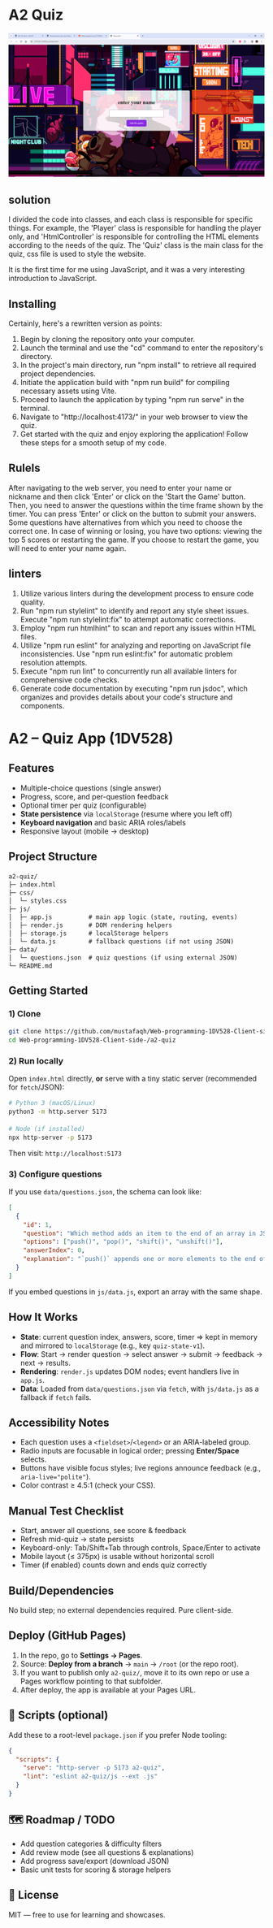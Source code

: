 # A2 Quiz

![image of the website](src/img/Screenshot.png)

## solution

I divided the code into classes, and each class is responsible for specific things. For example, the 'Player' class is responsible for handling the player only, and 'HtmlController' is responsible for controlling the HTML elements according to the needs of the quiz. The 'Quiz' class is the main class for the quiz, css file is used to style the website.


It is the first time for me using JavaScript, and it was a very interesting introduction to JavaScript.

## Installing 

Certainly, here's a rewritten version as points:

1. Begin by cloning the repository onto your computer.
2. Launch the terminal and use the "cd" command to enter the repository's directory.
3. In the project's main directory, run "npm install" to retrieve all required project dependencies.
4. Initiate the application build with "npm run build" for compiling necessary assets using Vite.
5. Proceed to launch the application by typing "npm run serve" in the terminal.
6. Navigate to "http://localhost:4173/" in your web browser to view the quiz.
7. Get started with the quiz and enjoy exploring the application! Follow these steps for a smooth setup of my code.


## Rulels 

After navigating to the web server, you need to enter your name or nickname and then click 'Enter' or click on the 'Start the Game' button. Then, you need to answer the questions within the time frame shown by the timer. You can press 'Enter' or click on the button to submit your answers. Some questions have alternatives from which you need to choose the correct one. In case of winning or losing, you have two options: viewing the top 5 scores or restarting the game. If you choose to restart the game, you will need to enter your name again.


## linters 

1. Utilize various linters during the development process to ensure code quality.
2. Run "npm run stylelint" to identify and report any style sheet issues. Execute "npm run stylelint:fix" to attempt automatic corrections.
3. Employ "npm run htmlhint" to scan and report any issues within HTML files.
4. Utilize "npm run eslint" for analyzing and reporting on JavaScript file inconsistencies. Use "npm run eslint:fix" for automatic problem resolution attempts.
5. Execute "npm run lint" to concurrently run all available linters for comprehensive code checks.
6. Generate code documentation by executing "npm run jsdoc", which organizes and provides details about your code's structure and components.
# A2 – Quiz App (1DV528)




##  Features
- Multiple-choice questions (single answer)
- Progress, score, and per-question feedback
- Optional timer per quiz (configurable)
- **State persistence** via `localStorage` (resume where you left off)
- **Keyboard navigation** and basic ARIA roles/labels
- Responsive layout (mobile → desktop)

##  Project Structure
```
a2-quiz/
├─ index.html
├─ css/
│  └─ styles.css
├─ js/
│  ├─ app.js          # main app logic (state, routing, events)
│  ├─ render.js       # DOM rendering helpers
│  ├─ storage.js      # localStorage helpers
│  └─ data.js         # fallback questions (if not using JSON)
├─ data/
│  └─ questions.json  # quiz questions (if using external JSON)
└─ README.md
```

##  Getting Started

### 1) Clone
```bash
git clone https://github.com/mustafaqh/Web-programming-1DV528-Client-side-.git
cd Web-programming-1DV528-Client-side-/a2-quiz
```

### 2) Run locally
Open `index.html` directly, **or** serve with a tiny static server (recommended for `fetch`/JSON):

```bash
# Python 3 (macOS/Linux)
python3 -m http.server 5173

# Node (if installed)
npx http-server -p 5173
```
Then visit: `http://localhost:5173`

### 3) Configure questions
If you use `data/questions.json`, the schema can look like:
```json
[
  {
    "id": 1,
    "question": "Which method adds an item to the end of an array in JS?",
    "options": ["push()", "pop()", "shift()", "unshift()"],
    "answerIndex": 0,
    "explanation": "`push()` appends one or more elements to the end of an array."
  }
]
```

If you embed questions in `js/data.js`, export an array with the same shape.

##  How It Works
- **State**: current question index, answers, score, timer ⇒ kept in memory and mirrored to `localStorage` (e.g., key `quiz-state-v1`).
- **Flow**: Start → render question → select answer → submit → feedback → next → results.
- **Rendering**: `render.js` updates DOM nodes; event handlers live in `app.js`.
- **Data**: Loaded from `data/questions.json` via `fetch`, with `js/data.js` as a fallback if `fetch` fails.

##  Accessibility Notes
- Each question uses a `<fieldset>`/`<legend>` or an ARIA-labeled group.
- Radio inputs are focusable in logical order; pressing **Enter/Space** selects.
- Buttons have visible focus styles; live regions announce feedback (e.g., `aria-live="polite"`).
- Color contrast ≥ 4.5:1 (check your CSS).

##  Manual Test Checklist
- Start, answer all questions, see score & feedback
- Refresh mid-quiz → state persists
- Keyboard-only: Tab/Shift+Tab through controls, Space/Enter to activate
- Mobile layout (≤ 375px) is usable without horizontal scroll
- Timer (if enabled) counts down and ends quiz correctly

##  Build/Dependencies
No build step; no external dependencies required. Pure client-side.

##  Deploy (GitHub Pages)
1. In the repo, go to **Settings → Pages**.
2. Source: **Deploy from a branch** → `main` → `/root` (or the repo root).
3. If you want to publish only `a2-quiz/`, move it to its own repo or use a Pages workflow pointing to that subfolder.
4. After deploy, the app is available at your Pages URL.

## 🧭 Scripts (optional)
Add these to a root-level `package.json` if you prefer Node tooling:
```json
{
  "scripts": {
    "serve": "http-server -p 5173 a2-quiz",
    "lint": "eslint a2-quiz/js --ext .js"
  }
}
```

## 🗺️ Roadmap / TODO
- Add question categories & difficulty filters
- Add review mode (see all questions & explanations)
- Add progress save/export (download JSON)
- Basic unit tests for scoring & storage helpers

## 📄 License
MIT — free to use for learning and showcases.
